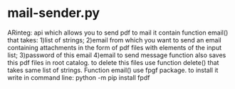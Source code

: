 # mail-sender.py
ARinteg: api which allows you to send pdf to mail
it contain function email() that takes:
 1)list of strings;
 2)email from which you want to send an email containing attachments in the form of pdf files with elements of the input list;
 3)password of this email
 4)email to send message
function also saves this pdf files in root catalog.
to delete this files use function delete() that takes same list of strings.
Function email() use fpgf package. to install it write in command line:
 python -m pip install fpdf
